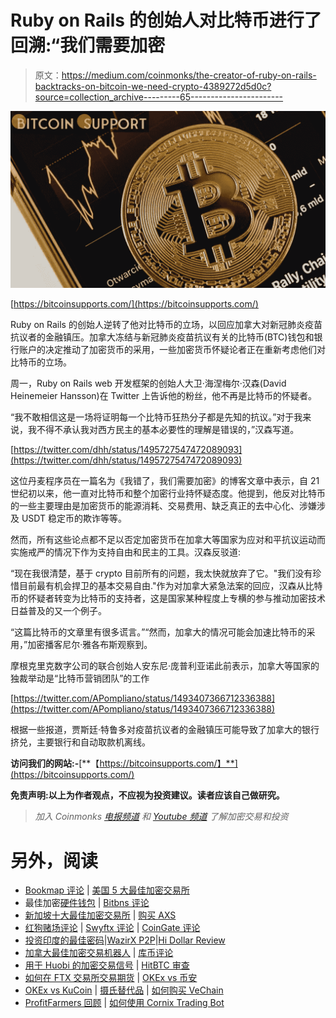 # Ruby on Rails 的创始人对比特币进行了回溯:“我们需要加密

> 原文：<https://medium.com/coinmonks/the-creator-of-ruby-on-rails-backtracks-on-bitcoin-we-need-crypto-4389272d5d0c?source=collection_archive---------65----------------------->

![](img/6ac33e8431d177efc54fa84cc058ff34.png)

[https://bitcoinsupports.com/](https://bitcoinsupports.com/)

Ruby on Rails 的创始人逆转了他对比特币的立场，以回应加拿大对新冠肺炎疫苗抗议者的金融镇压。加拿大冻结与新冠肺炎疫苗抗议有关的比特币(BTC)钱包和银行账户的决定推动了加密货币的采用，一些加密货币怀疑论者正在重新考虑他们对比特币的立场。

周一，Ruby on Rails web 开发框架的创始人大卫·海涅梅尔·汉森(David Heinemeier Hansson)在 Twitter 上告诉他的粉丝，他不再是比特币的怀疑者。

“我不敢相信这是一场将证明每一个比特币狂热分子都是先知的抗议。”对于我来说，我不得不承认我对西方民主的基本必要性的理解是错误的，”汉森写道。

[https://twitter.com/dhh/status/1495727547472089093](https://twitter.com/dhh/status/1495727547472089093)

这位丹麦程序员在一篇名为《我错了，我们需要加密》的博客文章中表示，自 21 世纪初以来，他一直对比特币和整个加密行业持怀疑态度。他提到，他反对比特币的一些主要理由是加密货币的能源消耗、交易费用、缺乏真正的去中心化、涉嫌涉及 USDT 稳定币的欺诈等等。

然而，所有这些论点都不足以否定加密货币在加拿大等国家为应对和平抗议运动而实施戒严的情况下作为支持自由和民主的工具。汉森反驳道:

“现在我很清楚，基于 crypto 目前所有的问题，我太快就放弃了它。"我们没有珍惜目前最有机会捍卫的基本交易自由."作为对加拿大紧急法案的回应，汉森从比特币的怀疑者转变为比特币的支持者，这是国家某种程度上专横的参与推动加密技术日益普及的又一个例子。

“这篇比特币的文章里有很多谎言。”“然而，加拿大的情况可能会加速比特币的采用，”加密播客尼尔·雅各布斯观察到。

摩根克里克数字公司的联合创始人安东尼·庞普利亚诺此前表示，加拿大等国家的独裁举动是“比特币营销团队”的工作

[https://twitter.com/APompliano/status/1493407366712336388](https://twitter.com/APompliano/status/1493407366712336388)

根据一些报道，贾斯廷·特鲁多对疫苗抗议者的金融镇压可能导致了加拿大的银行挤兑，主要银行和自动取款机离线。

**访问我们的网站:-**[**【https://bitcoinsupports.com/】**](https://bitcoinsupports.com/)

**免责声明:以上为作者观点，不应视为投资建议。读者应该自己做研究。**

> *加入 Coinmonks* [*电报频道*](https://t.me/coincodecap) *和* [*Youtube 频道*](https://www.youtube.com/c/coinmonks/videos) *了解加密交易和投资*

# 另外，阅读

*   [Bookmap 评论](https://coincodecap.com/bookmap-review-2021-best-trading-software) | [美国 5 大最佳加密交易所](https://coincodecap.com/crypto-exchange-usa)
*   最佳加密[硬件钱包](/coinmonks/hardware-wallets-dfa1211730c6) | [Bitbns 评论](/coinmonks/bitbns-review-38256a07e161)
*   [新加坡十大最佳加密交易所](https://coincodecap.com/crypto-exchange-in-singapore) | [购买 AXS](https://coincodecap.com/buy-axs-token)
*   [红狗赌场评论](https://coincodecap.com/red-dog-casino-review) | [Swyftx 评论](https://coincodecap.com/swyftx-review) | [CoinGate 评论](https://coincodecap.com/coingate-review)
*   [投资印度的最佳密码](https://coincodecap.com/best-crypto-to-invest-in-india-in-2021)|[WazirX P2P](https://coincodecap.com/wazirx-p2p)|[Hi Dollar Review](https://coincodecap.com/hi-dollar-review)
*   [加拿大最佳加密交易机器人](https://coincodecap.com/5-best-crypto-trading-bots-in-canada) | [库币评论](https://coincodecap.com/kucoin-review)
*   [用于 Huobi 的加密交易信号](https://coincodecap.com/huobi-crypto-trading-signals) | [HitBTC 审查](/coinmonks/hitbtc-review-c5143c5d53c2)
*   [如何在 FTX 交易所交易期货](https://coincodecap.com/ftx-futures-trading) | [OKEx vs 币安](https://coincodecap.com/okex-vs-binance)
*   [OKEx vs KuCoin](https://coincodecap.com/okex-kucoin) | [摄氏替代品](https://coincodecap.com/celsius-alternatives) | [如何购买 VeChain](https://coincodecap.com/buy-vechain)
*   [ProfitFarmers 回顾](https://coincodecap.com/profitfarmers-review) | [如何使用 Cornix Trading Bot](https://coincodecap.com/cornix-trading-bot)